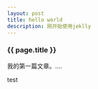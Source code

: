 ```yaml
---
layout: post
title: hello world
description: 刚开始使用jeklly
---
```


### {{ page.title }}


我的第一篇文章。....

test